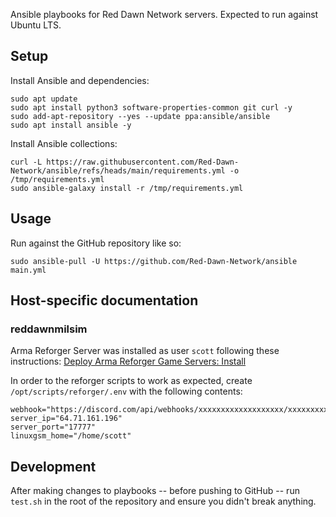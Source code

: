 Ansible playbooks for Red Dawn Network servers. Expected to run against Ubuntu LTS.

## Setup

Install Ansible and dependencies:

```
sudo apt update
sudo apt install python3 software-properties-common git curl -y
sudo add-apt-repository --yes --update ppa:ansible/ansible
sudo apt install ansible -y
```

Install Ansible collections:

```
curl -L https://raw.githubusercontent.com/Red-Dawn-Network/ansible/refs/heads/main/requirements.yml -o /tmp/requirements.yml
sudo ansible-galaxy install -r /tmp/requirements.yml
```

## Usage

Run against the GitHub repository like so:

```
sudo ansible-pull -U https://github.com/Red-Dawn-Network/ansible main.yml
```

## Host-specific documentation

### reddawnmilsim

Arma Reforger Server was installed as user `scott` following these instructions: [Deploy Arma Reforger Game Servers: Install](https://linuxgsm.com/servers/armarserver)

In order to the reforger scripts to work as expected, create `/opt/scripts/reforger/.env` with the following contents:

```
webhook="https://discord.com/api/webhooks/xxxxxxxxxxxxxxxxxxx/xxxxxxxxxxxxxxxxxxxxxxxxxxxxxxxxxxxxxxxxxxxxxxxxxxxxxxxxxxxxxxxxxxxx"
server_ip="64.71.161.196"
server_port="17777"
linuxgsm_home="/home/scott"
```

## Development

After making changes to playbooks -- before pushing to GitHub -- run `test.sh` in the root of the repository and ensure you didn't break anything.
